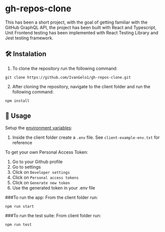 # gh-repos-clone

This has been a short project, with the goal of getting familiar with the GitHub GraphQL API, the project has been built with React and Typescript, Unit Frontend testing has been implemented with React Testing Library and Jest testing framework.

## 🛠 Instalation
1. To clone the repository run the following command:
  ```
  git clone https://github.com/IvanGelo1/gh-repos-clone.git
  ```
2. After cloning the repository, navigate to the client folder and run the following command:
```
npm install
```

## 🚀 Usage
Setup the [environment variables](https://medium.com/chingu/an-introduction-to-environment-variables-and-how-to-use-them-f602f66d15fa):
1. Inside the client folder create a `.env` file. See `client-example-env.txt` for reference

To get your own Personal Access Token:
  1. Go to your Github profile
  2. Go to settings
  3. Click on ```Developer settings```
  4. Click on ```Personal access tokens```
  5. Click on ```Generate new token```
  6. Use the generated token in your .env file
  
###To run the app:
From the client folder run:
  ```
  npm run start
  ```
  
###To run the test suite:
From client folder run:
  ```
  npm run test
  ```
